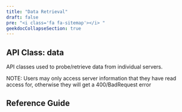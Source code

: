 ```yaml
---
title: "Data Retrieval"
draft: false
pre: "<i class='fa fa-sitemap'></i>	"
geekdocCollapseSection: true
---
```


## API Class: data
API classes used to probe/retrieve data from individual servers.

NOTE: Users may only access server information that they have read access for, otherwise they will get a 400/BadRequest error

## Reference Guide
